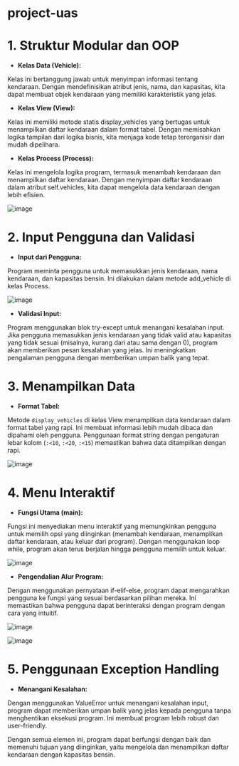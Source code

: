 # project-uas

# 1. Struktur Modular dan OOP
- **Kelas Data (Vehicle):**

Kelas ini bertanggung jawab untuk menyimpan informasi tentang kendaraan. Dengan mendefinisikan atribut jenis, nama, dan kapasitas, kita dapat membuat objek kendaraan yang memiliki karakteristik yang jelas.

- **Kelas View (View):**

Kelas ini memiliki metode statis display_vehicles yang bertugas untuk menampilkan daftar kendaraan dalam format tabel. Dengan memisahkan logika tampilan dari logika bisnis, kita menjaga kode tetap terorganisir dan mudah dipelihara.

- **Kelas Process (Process):**

Kelas ini mengelola logika program, termasuk menambah kendaraan dan menampilkan daftar kendaraan. Dengan menyimpan daftar kendaraan dalam atribut self.vehicles, kita dapat mengelola data kendaraan dengan lebih efisien.

![image](https://github.com/user-attachments/assets/90d7b319-ee20-4614-90fb-4b783dab157f)

# 2. Input Pengguna dan Validasi
- **Input dari Pengguna:**

Program meminta pengguna untuk memasukkan jenis kendaraan, nama kendaraan, dan kapasitas bensin. Ini dilakukan dalam metode add_vehicle di kelas Process.

![image](https://github.com/user-attachments/assets/644b309e-8b54-4a40-91e6-e0615410c17f)

- **Validasi Input:**

Program menggunakan blok try-except untuk menangani kesalahan input. Jika pengguna memasukkan jenis kendaraan yang tidak valid atau kapasitas yang tidak sesuai (misalnya, kurang dari atau sama dengan 0), program akan memberikan pesan kesalahan yang jelas. Ini meningkatkan pengalaman pengguna dengan memberikan umpan balik yang tepat.

# 3. Menampilkan Data
- **Format Tabel:**
  
Metode `display_vehicles` di kelas View menampilkan data kendaraan dalam format tabel yang rapi. Ini membuat informasi lebih mudah dibaca dan dipahami oleh pengguna. Penggunaan format string dengan pengaturan lebar kolom (`:<10`, `:<20`, `:<15`) memastikan bahwa data ditampilkan dengan rapi.

![image](https://github.com/user-attachments/assets/e38ca4a6-7303-4077-8516-e8d8eee70186)

# 4. Menu Interaktif
- **Fungsi Utama (main):**
  
Fungsi ini menyediakan menu interaktif yang memungkinkan pengguna untuk memilih opsi yang diinginkan (menambah kendaraan, menampilkan daftar kendaraan, atau keluar dari program). Dengan menggunakan loop while, program akan terus berjalan hingga pengguna memilih untuk keluar.

![image](https://github.com/user-attachments/assets/446cc0fc-4d03-4946-b1cc-b4853c39dd16)

- **Pengendalian Alur Program:**

Dengan menggunakan pernyataan if-elif-else, program dapat mengarahkan pengguna ke fungsi yang sesuai berdasarkan pilihan mereka. Ini memastikan bahwa pengguna dapat berinteraksi dengan program dengan cara yang intuitif.

![image](https://github.com/user-attachments/assets/a31f541b-cd9f-46a8-8e95-00235f6da6ea)

![image](https://github.com/user-attachments/assets/75e25d29-d20c-46d3-b456-e9527a6911f2)

# 5. Penggunaan Exception Handling
- **Menangani Kesalahan:**
  
Dengan menggunakan ValueError untuk menangani kesalahan input, program dapat memberikan umpan balik yang jelas kepada pengguna tanpa menghentikan eksekusi program. Ini membuat program lebih robust dan user-friendly.



Dengan semua elemen ini, program dapat berfungsi dengan baik dan memenuhi tujuan yang diinginkan, yaitu mengelola dan menampilkan daftar kendaraan dengan kapasitas bensin.
